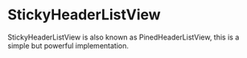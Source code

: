 # StickyHeaderListView
StickyHeaderListView is also known as PinedHeaderListView, this is a simple but powerful implementation.
